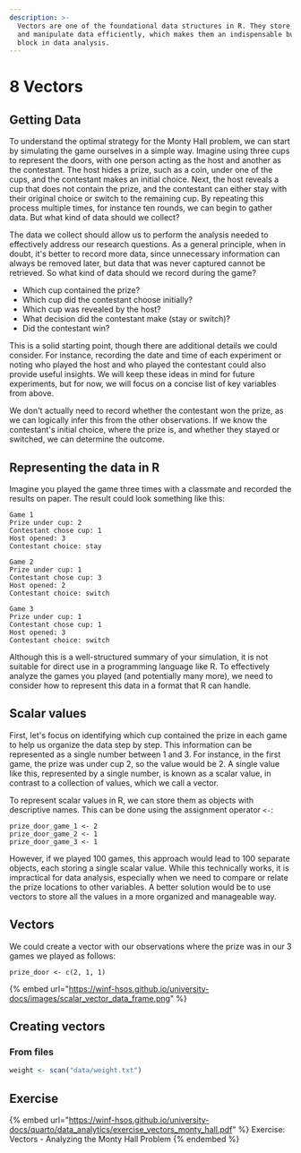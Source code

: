 ```yaml
---
description: >-
  Vectors are one of the foundational data structures in R. They store, access
  and manipulate data efficiently, which makes them an indispensable building
  block in data analysis.
---
```


# 8 Vectors

## Getting Data

To understand the optimal strategy for the Monty Hall problem, we can start by simulating the game ourselves in a simple way. Imagine using three cups to represent the doors, with one person acting as the host and another as the contestant. The host hides a prize, such as a coin, under one of the cups, and the contestant makes an initial choice. Next, the host reveals a cup that does not contain the prize, and the contestant can either stay with their original choice or switch to the remaining cup. By repeating this process multiple times, for instance ten rounds, we can begin to gather data. But what kind of data should we collect?

The data we collect should allow us to perform the analysis needed to effectively address our research questions. As a general principle, when in doubt, it's better to record more data, since unnecessary information can always be removed later, but data that was never captured cannot be retrieved. So what kind of data should we record during the game?

* Which cup contained the prize?
* Which cup did the contestant choose initially?
* Which cup was revealed by the host?
* What decision did the contestant make (stay or switch)?
* Did the contestant win?

This is a solid starting point, though there are additional details we could consider. For instance, recording the date and time of each experiment or noting who played the host and who played the contestant could also provide useful insights. We will keep these ideas in mind for future experiments, but for now, we will focus on a concise list of key variables from above.

We don't actually need to record whether the contestant won the prize, as we can logically infer this from the other observations. If we know the contestant's initial choice, where the prize is, and whether they stayed or switched, we can determine the outcome.

## Representing the data in R

Imagine you played the game three times with a classmate and recorded the results on paper. The result could look something like this:

```
Game 1
Prize under cup: 2
Contestant chose cup: 1
Host opened: 3
Contestant choice: stay

Game 2
Prize under cup: 1
Contestant chose cup: 3
Host opened: 2
Contestant choice: switch

Game 3
Prize under cup: 1
Contestant chose cup: 1
Host opened: 3
Contestant choice: switch
```

Although this is a well-structured summary of your simulation, it is not suitable for direct use in a programming language like R. To effectively analyze the games you played (and potentially many more), we need to consider how to represent this data in a format that R can handle.

## Scalar values

First, let's focus on identifying which cup contained the prize in each game to help us organize the data step by step. This information can be represented as a single number between 1 and 3. For instance, in the first game, the prize was under cup 2, so the value would be 2. A single value like this, represented by a single number, is known as a scalar value, in contrast to a collection of values, which we call a vector.

To represent scalar values in R, we can store them as objects with descriptive names. This can be done using the assignment operator `<-`:

```
prize_door_game_1 <- 2
prize_door_game_2 <- 1
prize_door_game_3 <- 1
```

However, if we played 100 games, this approach would lead to 100 separate objects, each storing a single scalar value. While this technically works, it is impractical for data analysis, especially when we need to compare or relate the prize locations to other variables. A better solution would be to use vectors to store all the values in a more organized and manageable way.

## Vectors

We could create a vector with our observations where the prize was in our 3 games we played as follows:

```
prize_door <- c(2, 1, 1)
```

{% embed url="https://winf-hsos.github.io/university-docs/images/scalar_vector_data_frame.png" %}

## Creating vectors

### From files

```r
weight <- scan("data/weight.txt")
```

## Exercise

{% embed url="https://winf-hsos.github.io/university-docs/quarto/data_analytics/exercise_vectors_monty_hall.pdf" %}
Exercise: Vectors - Analyzing the Monty Hall Problem
{% endembed %}
